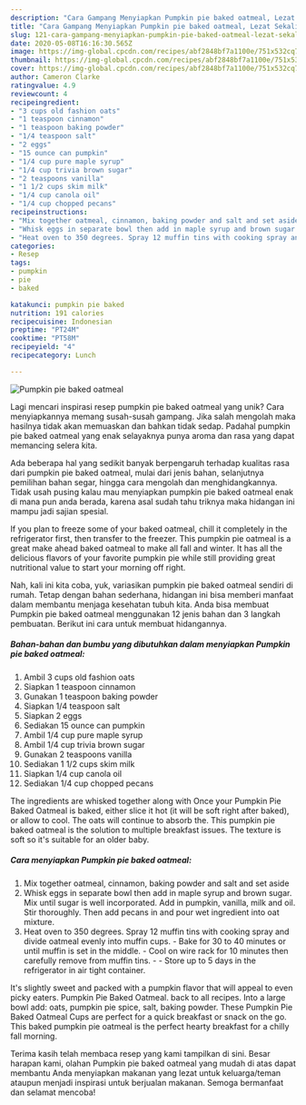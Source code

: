 ```yaml
---
description: "Cara Gampang Menyiapkan Pumpkin pie baked oatmeal, Lezat Sekali"
title: "Cara Gampang Menyiapkan Pumpkin pie baked oatmeal, Lezat Sekali"
slug: 121-cara-gampang-menyiapkan-pumpkin-pie-baked-oatmeal-lezat-sekali
date: 2020-05-08T16:16:30.565Z
image: https://img-global.cpcdn.com/recipes/abf2848bf7a1100e/751x532cq70/pumpkin-pie-baked-oatmeal-recipe-main-photo.jpg
thumbnail: https://img-global.cpcdn.com/recipes/abf2848bf7a1100e/751x532cq70/pumpkin-pie-baked-oatmeal-recipe-main-photo.jpg
cover: https://img-global.cpcdn.com/recipes/abf2848bf7a1100e/751x532cq70/pumpkin-pie-baked-oatmeal-recipe-main-photo.jpg
author: Cameron Clarke
ratingvalue: 4.9
reviewcount: 4
recipeingredient:
- "3 cups old fashion oats"
- "1 teaspoon cinnamon"
- "1 teaspoon baking powder"
- "1/4 teaspoon salt"
- "2 eggs"
- "15 ounce can pumpkin"
- "1/4 cup pure maple syrup"
- "1/4 cup trivia brown sugar"
- "2 teaspoons vanilla"
- "1 1/2 cups skim milk"
- "1/4 cup canola oil"
- "1/4 cup chopped pecans"
recipeinstructions:
- "Mix together oatmeal, cinnamon, baking powder and salt and set aside"
- "Whisk eggs in separate bowl then add in maple syrup and brown sugar. Mix until sugar is well incorporated. Add in pumpkin, vanilla, milk and oil. Stir thoroughly. Then add pecans in and pour wet ingredient into oat mixture."
- "Heat oven to 350 degrees. Spray 12 muffin tins with cooking spray and divide oatmeal evenly into muffin cups. Bake for 30 to 40 minutes or until muffin is set in the middle. Cool on wire rack for 10 minutes then carefully remove from muffin tins.  Store up to 5 days in the refrigerator in air tight container."
categories:
- Resep
tags:
- pumpkin
- pie
- baked

katakunci: pumpkin pie baked 
nutrition: 191 calories
recipecuisine: Indonesian
preptime: "PT24M"
cooktime: "PT58M"
recipeyield: "4"
recipecategory: Lunch

---
```



![Pumpkin pie baked oatmeal](https://img-global.cpcdn.com/recipes/abf2848bf7a1100e/751x532cq70/pumpkin-pie-baked-oatmeal-recipe-main-photo.jpg)

Lagi mencari inspirasi resep pumpkin pie baked oatmeal yang unik? Cara menyiapkannya memang susah-susah gampang. Jika salah mengolah maka hasilnya tidak akan memuaskan dan bahkan tidak sedap. Padahal pumpkin pie baked oatmeal yang enak selayaknya punya aroma dan rasa yang dapat memancing selera kita.

Ada beberapa hal yang sedikit banyak berpengaruh terhadap kualitas rasa dari pumpkin pie baked oatmeal, mulai dari jenis bahan, selanjutnya pemilihan bahan segar, hingga cara mengolah dan menghidangkannya. Tidak usah pusing kalau mau menyiapkan pumpkin pie baked oatmeal enak di mana pun anda berada, karena asal sudah tahu triknya maka hidangan ini mampu jadi sajian spesial.

If you plan to freeze some of your baked oatmeal, chill it completely in the refrigerator first, then transfer to the freezer. This pumpkin pie oatmeal is a great make ahead baked oatmeal to make all fall and winter. It has all the delicious flavors of your favorite pumpkin pie while still providing great nutritional value to start your morning off right.


Nah, kali ini kita coba, yuk, variasikan pumpkin pie baked oatmeal sendiri di rumah. Tetap dengan bahan sederhana, hidangan ini bisa memberi manfaat dalam membantu menjaga kesehatan tubuh kita. Anda bisa membuat Pumpkin pie baked oatmeal menggunakan 12 jenis bahan dan 3 langkah pembuatan. Berikut ini cara untuk membuat hidangannya.

<!--inarticleads1-->

##### Bahan-bahan dan bumbu yang dibutuhkan dalam menyiapkan Pumpkin pie baked oatmeal:

1. Ambil 3 cups old fashion oats
1. Siapkan 1 teaspoon cinnamon
1. Gunakan 1 teaspoon baking powder
1. Siapkan 1/4 teaspoon salt
1. Siapkan 2 eggs
1. Sediakan 15 ounce can pumpkin
1. Ambil 1/4 cup pure maple syrup
1. Ambil 1/4 cup trivia brown sugar
1. Gunakan 2 teaspoons vanilla
1. Sediakan 1 1/2 cups skim milk
1. Siapkan 1/4 cup canola oil
1. Sediakan 1/4 cup chopped pecans


The ingredients are whisked together along with Once your Pumpkin Pie Baked Oatmeal is baked, either slice it hot (it will be soft right after baked), or allow to cool. The oats will continue to absorb the. This pumpkin pie baked oatmeal is the solution to multiple breakfast issues. The texture is soft so it&#39;s suitable for an older baby. 

<!--inarticleads2-->

##### Cara menyiapkan Pumpkin pie baked oatmeal:

1. Mix together oatmeal, cinnamon, baking powder and salt and set aside
1. Whisk eggs in separate bowl then add in maple syrup and brown sugar. Mix until sugar is well incorporated. Add in pumpkin, vanilla, milk and oil. Stir thoroughly. Then add pecans in and pour wet ingredient into oat mixture.
1. Heat oven to 350 degrees. Spray 12 muffin tins with cooking spray and divide oatmeal evenly into muffin cups. - Bake for 30 to 40 minutes or until muffin is set in the middle. - Cool on wire rack for 10 minutes then carefully remove from muffin tins. -  - Store up to 5 days in the refrigerator in air tight container.


It&#39;s slightly sweet and packed with a pumpkin flavor that will appeal to even picky eaters. Pumpkin Pie Baked Oatmeal. back to all recipes. Into a large bowl add: oats, pumpkin pie spice, salt, baking powder. These Pumpkin Pie Baked Oatmeal Cups are perfect for a quick breakfast or snack on the go. This baked pumpkin pie oatmeal is the perfect hearty breakfast for a chilly fall morning. 

Terima kasih telah membaca resep yang kami tampilkan di sini. Besar harapan kami, olahan Pumpkin pie baked oatmeal yang mudah di atas dapat membantu Anda menyiapkan makanan yang lezat untuk keluarga/teman ataupun menjadi inspirasi untuk berjualan makanan. Semoga bermanfaat dan selamat mencoba!
